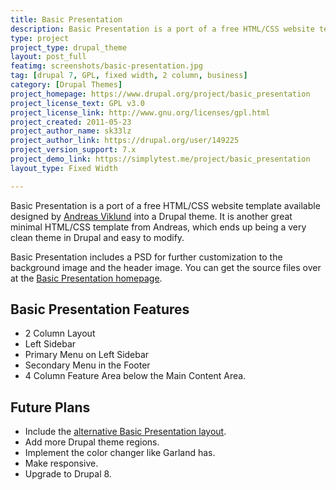 ```yaml
---
title: Basic Presentation
description: Basic Presentation is a port of a free HTML/CSS website template available designed by Andreas Viklund into a Drupal theme.
type: project
project_type: drupal_theme
layout: post_full
featimg: screenshots/basic-presentation.jpg
tag: [drupal 7, GPL, fixed width, 2 column, business]
category: [Drupal Themes]
project_homepage: https://www.drupal.org/project/basic_presentation
project_license_text: GPL v3.0
project_license_link: http://www.gnu.org/licenses/gpl.html
project_created: 2011-05-23
project_author_name: sk33lz
project_author_link: https://drupal.org/user/149225
project_version_support: 7.x
project_demo_link: https://simplytest.me/project/basic_presentation
layout_type: Fixed Width

---
```

Basic Presentation is a port of a free HTML/CSS website template available designed by <a href="https://andreasviklund.com/">Andreas Viklund</a> into a Drupal theme. It is another great minimal HTML/CSS template from Andreas, which ends up being a very clean theme in Drupal and easy to modify.

Basic Presentation includes a PSD for further customization to the background image and the header image. You can get the source files over at the [Basic Presentation homepage](https://andreasviklund.com/dt_portfolio/basic-presentation/).

## Basic Presentation Features

- 2 Column Layout
- Left Sidebar
- Primary Menu on Left Sidebar
- Secondary Menu in the Footer
- 4 Column Feature Area below the Main Content Area.

## Future Plans

- Include the [alternative Basic Presentation layout](https://andreasviklund.com/basic-presentation-alt/).
- Add more Drupal theme regions.
- Implement the color changer like Garland has.
- Make responsive.
- Upgrade to Drupal 8.
